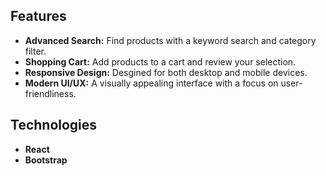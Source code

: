 ## Features

-   **Advanced Search:** Find products with a keyword search and category filter.
-   **Shopping Cart:** Add products to a cart and review your selection.
-   **Responsive Design:** Desgined for both desktop and mobile devices.
-   **Modern UI/UX:** A visually appealing interface with a focus on user-friendliness.

## Technologies

-    **React**
-    **Bootstrap**


